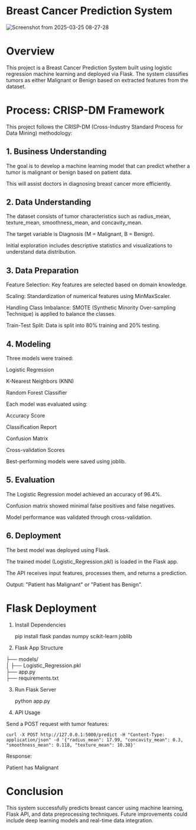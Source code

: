 # Breast Cancer Prediction System

![Screenshot from 2025-03-25 08-27-28](https://github.com/user-attachments/assets/13292f87-5516-4b58-89fb-4df34d7b57ae)

# Overview

This project is a Breast Cancer Prediction System built using logistic regression machine learning and deployed via Flask. The system classifies tumors as either Malignant or Benign based on extracted features from the dataset.

# Process: CRISP-DM Framework

This project follows the CRISP-DM (Cross-Industry Standard Process for Data Mining) methodology:

## 1. Business Understanding

The goal is to develop a machine learning model that can predict whether a tumor is malignant or benign based on patient data.

This will assist doctors in diagnosing breast cancer more efficiently.

## 2. Data Understanding

The dataset consists of tumor characteristics such as radius_mean, texture_mean, smoothness_mean, and concavity_mean.

The target variable is Diagnosis (M = Malignant, B = Benign).

Initial exploration includes descriptive statistics and visualizations to understand data distribution.

## 3. Data Preparation

Feature Selection: Key features are selected based on domain knowledge.

Scaling: Standardization of numerical features using MinMaxScaler.

Handling Class Imbalance: SMOTE (Synthetic Minority Over-sampling Technique) is applied to balance the classes.

Train-Test Split: Data is split into 80% training and 20% testing.

## 4. Modeling

Three models were trained:

Logistic Regression

K-Nearest Neighbors (KNN)

Random Forest Classifier

Each model was evaluated using:

Accuracy Score

Classification Report

Confusion Matrix

Cross-validation Scores

Best-performing models were saved using joblib.

## 5. Evaluation

The Logistic Regression model achieved an accuracy of 96.4%.

Confusion matrix showed minimal false positives and false negatives.

Model performance was validated through cross-validation.

## 6. Deployment

The best model was deployed using Flask.

The trained model (Logistic_Regression.pkl) is loaded in the Flask app.

The API receives input features, processes them, and returns a prediction.

Output: "Patient has Malignant" or "Patient has Benign".

# Flask Deployment

1. Install Dependencies

    pip install flask pandas numpy scikit-learn joblib

1. Flask App Structure

├── models/ </br>
│   ├── Logistic_Regression.pkl </br>
├── app.py </br>
├── requirements.txt

3. Run Flask Server

    python app.py

4. API Usage

Send a POST request with tumor features:

    curl -X POST http://127.0.0.1:5000/predict -H "Content-Type: application/json" -d '{"radius_mean": 17.99, "concavity_mean": 0.3, "smoothness_mean": 0.118, "texture_mean": 10.38}'

Response:

Patient has Malignant

# Conclusion

This system successfully predicts breast cancer using machine learning, Flask API, and data preprocessing techniques. Future improvements could include deep learning models and real-time data integration.

